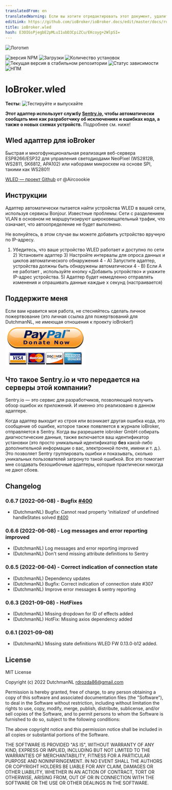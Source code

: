 ```yaml
---
translatedFrom: en
translatedWarning: Если вы хотите отредактировать этот документ, удалите поле «translationFrom», в противном случае этот документ будет снова автоматически переведен
editLink: https://github.com/ioBroker/ioBroker.docs/edit/master/docs/ru/adapterref/iobroker.wled/README.md
title: ioBroker.wled
hash: E3OIGsPjegbE2pMLuI1ubD3CpiZCu/EKcoyg+2WlpSI=
---
```

![Логотип](../../../en/adapterref/iobroker.wled/admin/wled_logo_akemi.png)

![версия NPM](https://img.shields.io/npm/v/iobroker.wled.svg)
![Загрузки](https://img.shields.io/npm/dm/iobroker.wled.svg)
![Количество установок](https://iobroker.live/badges/wled-installed.svg)
![Текущая версия в стабильном репозитории](https://iobroker.live/badges/wled-stable.svg)
![Статус зависимости](https://img.shields.io/david/DrozmotiX/iobroker.wled.svg)
![НПМ](https://nodei.co/npm/iobroker.wled.png?downloads=true)

# IoBroker.wled
**Тесты:** ![Тестируйте и выпускайте](https://github.com/DrozmotiX/iobroker.wled/workflows/Test%20and%20Release/badge.svg)

**Этот адаптер использует службу [Sentry.io](https://sentry.io), чтобы автоматически сообщать мне как разработчику об исключениях и ошибках кода, а также о новых схемах устройств.** Подробнее см. ниже!

## Wled адаптер для ioBroker
Быстрая и многофункциональная реализация веб-сервера ESP8266/ESP32 для управления светодиодами NeoPixel (WS2812B, WS2811, SK6812, APA102) или наборами микросхем на основе SPI, такими как WS2801!

[WLED — проект Github](https://github.com/Aircoookie/WLED) от @Aircoookie

## Инструкции
Адаптер автоматически пытается найти устройства WLED в вашей сети, используя сервисы Bonjour.
Известные проблемы: Сети с разделением VLAN в основном не маршрутизируют широковещательный трафик, что означает, что автоопределение не будет выполнено.

Не волнуйтесь, в этом случае вы можете добавить устройство вручную по IP-адресу.

1) Убедитесь, что ваше устройство WLED работает и доступно по сети 2) Установите адаптер 3) Настройте интервалы для опроса данных и циклов автоматического обнаружения 4 - A) Запустите адаптер, устройства должны быть обнаружены автоматически 4 - B) Если A не работает , используйте кнопку «Добавить устройство» и укажите IP-адрес устройства. 5) Адаптер будет немедленно отправлять изменения и опрашивать данные каждые x секунд (настраивается)

## Поддержите меня
Если вам нравится моя работа, не стесняйтесь сделать личное пожертвование (это личная ссылка для пожертвований для DutchmanNL, не имеющая отношения к проекту ioBroker!) [![Пожертвовать](https://raw.githubusercontent.com/DrozmotiX/ioBroker.wled/main/admin/button.png)](http://paypal.me/DutchmanNL)

## Что такое Sentry.io и что передается на серверы этой компании?
Sentry.io — это сервис для разработчиков, позволяющий получить обзор ошибок их приложений. И именно это реализовано в данном адаптере.

Когда адаптер выходит из строя или возникает другая ошибка кода, это сообщение об ошибке, которое также появляется в журнале ioBroker, отправляется в Sentry. Когда вы разрешаете iobroker GmbH собирать диагностические данные, также включается ваш идентификатор установки (это просто уникальный идентификатор **без** какой-либо дополнительной информации о вас, электронной почте, имени и т. д.). Это позволяет Sentry группировать ошибки и показывать, сколько уникальных пользователей затронуто такой ошибкой. Все это помогает мне создавать безошибочные адаптеры, которые практически никогда не дают сбоев.

## Changelog
<!--
    Placeholder for the next version (at the beginning of the line):
    ### __WORK IN PROGRESS__
-->
### 0.6.7 (2022-06-08) - Bugfix [#400](https://github.com/DrozmotiX/ioBroker.wled/issues/400)
* (DutchmanNL) Bugfix: Cannot read property 'initialized' of undefined handleStates solved [#400](https://github.com/DrozmotiX/ioBroker.wled/issues/400)

### 0.6.6 (2022-06-08) - Log messages and error reporting improved
* (DutchmanNL) Log messages and error reporting improved
* (DutchmanNL) Don't send missing attribute definitions to Sentry

### 0.6.5 (2022-06-04) - Correct indication of connection state
* (DutchmanNL) Dependency updates
* (DutchmanNL) Bugfix: Correct indication of connection state #307
* (DutchmanNL) Improve error messages & sentry reporting

### 0.6.3 (2021-09-08) - HotFixes
* (DutchmanNL) Missing dropdown for ID of effects added
* (DutchmanNL) HotFix: Missing axios dependency added

### 0.6.1 (2021-09-08)
* (DutchmanNL) Missing state definitions WLED FW 0.13.0-b12 added.

## License
MIT License

Copyright (c) 2022 DutchmanNL <rdrozda86@gmail.com>

Permission is hereby granted, free of charge, to any person obtaining a copy
of this software and associated documentation files (the "Software"), to deal
in the Software without restriction, including without limitation the rights
to use, copy, modify, merge, publish, distribute, sublicense, and/or sell
copies of the Software, and to permit persons to whom the Software is
furnished to do so, subject to the following conditions:

The above copyright notice and this permission notice shall be included in all
copies or substantial portions of the Software.

THE SOFTWARE IS PROVIDED "AS IS", WITHOUT WARRANTY OF ANY KIND, EXPRESS OR
IMPLIED, INCLUDING BUT NOT LIMITED TO THE WARRANTIES OF MERCHANTABILITY,
FITNESS FOR A PARTICULAR PURPOSE AND NONINFRINGEMENT. IN NO EVENT SHALL THE
AUTHORS OR COPYRIGHT HOLDERS BE LIABLE FOR ANY CLAIM, DAMAGES OR OTHER
LIABILITY, WHETHER IN AN ACTION OF CONTRACT, TORT OR OTHERWISE, ARISING FROM,
OUT OF OR IN CONNECTION WITH THE SOFTWARE OR THE USE OR OTHER DEALINGS IN THE
SOFTWARE.